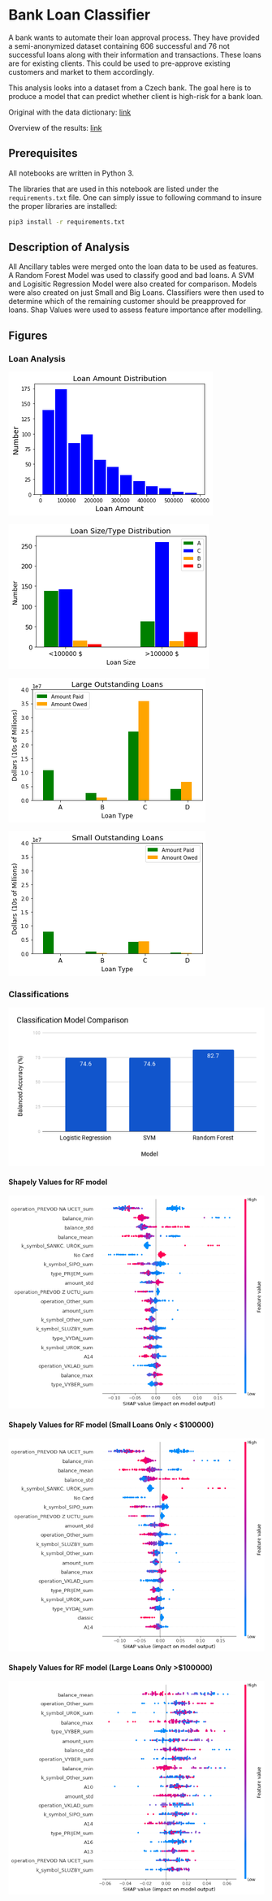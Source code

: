 # Bank Loan Classifier

A bank wants to automate their loan approval process.  They have provided a semi-anonymized dataset containing 606 successful and 76 not successful loans along with their information and transactions. These loans are for existing clients. This could be used to pre-approve existing customers and market to them accordingly.

This analysis looks into a dataset from a Czech bank. The goal here is to produce a model that can predict whether client is high-risk for a bank loan.

Original with the data dictionary: [link](https://sorry.vse.cz/~berka/challenge/pkdd1999/berka.htm)

Overview of the results: [link](/Loan_Model_Slides.pdf)


## Prerequisites

All notebooks are written in Python 3. 

The libraries that are used in this notebook are listed under the `requirements.txt` file. One can simply issue to following command to insure the proper libraries are installed:

```bash
pip3 install -r requirements.txt
```

## Description of Analysis

All Ancillary tables were merged onto the loan data to be used as features. A Random Forest Model was used to classify good and bad loans. A SVM and Logisitic Regression Model were also created for comparison. Models were also created on just Small and Big Loans. Classifiers were then used to determine which of the remaining customer should be preapproved for loans. Shap Values were used to assess feature importance after modelling. 


## Figures

### Loan Analysis

![Amount Histogram](/png_files/Amount_Histogram.png)

![Loan Types](/png_files/Loan_Size_Type_Distribution.png)

![Money Remaining_1](/png_files/Loan_Remaining_To_Be_Paid.png)

![Money Remaining_2](/png_files/Loan_Remaining_To_Be_Paid_Small.png)


### Classifications

![Model Compare](/png_files/model_compare.png)

#### Shapely Values for RF model

![RF Shaply Values](/png_files/Shap_Values_RF_1.png)

#### Shapely Values for RF model (Small Loans Only < $100000)

![RF Shaply Values](/png_files/Shap_Values_RF_Small.png)

#### Shapely Values for RF model (Large Loans Only >$100000)

![RF Shaply Values](/png_files/Shap_Values_RF_Big.png)
